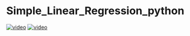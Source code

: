 # Simple_Linear_Regression_python

[![video](image/thumbnail.jpeg)](https://www.youtube.com/watch?v=icCKg7LIYF0)
[![video](http://img.youtube.com/vi/https://www.youtube.com/watch?v=icCKg7LIYF0/0.jpg)](https://www.youtube.com/watch?v=icCKg7LIYF0)
